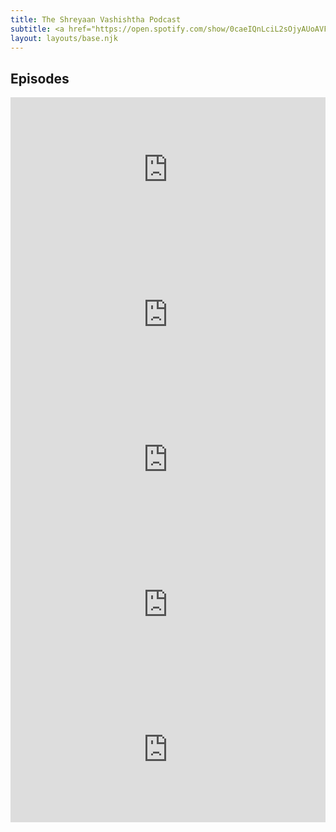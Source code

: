 ```yaml
---
title: The Shreyaan Vashishtha Podcast
subtitle: <a href="https://open.spotify.com/show/0caeIQnLciL2sOjyAUoAVF">Listen on Spotify</a> 
layout: layouts/base.njk
---
```


## Episodes

<iframe src="https://open.spotify.com/embed-podcast/episode/3ZbuLKFgmCKNSzjxOdZ1Ak" width="100%" height="232" frameborder="0" allowtransparency="true" allow="encrypted-media"></iframe>

<br>

<iframe src="https://open.spotify.com/embed-podcast/episode/0NKcztlvvVpsAYNogI4a46" width="100%" height="232" frameborder="0" allowtransparency="true" allow="encrypted-media"></iframe>

<br>

<iframe src="https://open.spotify.com/embed-podcast/episode/6kTWxUbfSdftTkR65zSegh" width="100%" height="232" frameborder="0" allowtransparency="true" allow="encrypted-media"></iframe>

<br>

<iframe src="https://open.spotify.com/embed-podcast/episode/2a4GzIgs6ZVB4l1RxH86ci" width="100%" height="232" frameborder="0" allowtransparency="true" allow="encrypted-media"></iframe>

<br>

<iframe src="https://open.spotify.com/embed-podcast/episode/6eqrrk8PIbQRL315HqIthd" width="100%" height="232" frameborder="0" allowtransparency="true" allow="encrypted-media"></iframe>
